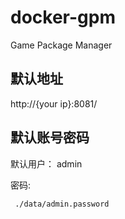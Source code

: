 # docker-gpm
Game Package Manager


## 默认地址

http://{your ip}:8081/

## 默认账号密码
默认用户： admin

密码:

```
 ./data/admin.password 
 ```
